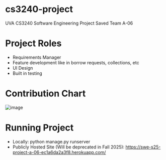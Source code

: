 # cs3240-project
UVA CS3240 Software Engineering Project Saved
Team A-06

# Project Roles
- Requirements Manager
- Feature development like in borrow requests, collections, etc
- UI Design
- Built in testing

# Contribution Chart
![image](https://github.com/user-attachments/assets/da435e4a-df43-4fa4-85dd-0daa4616c70f)

# Running Project
- Locally: python manage.py runserver
- Publicly Hosted Site (Will be deprecated in Fall 2025): https://swe-s25-project-a-06-ec1a6da2a3f8.herokuapp.com/
